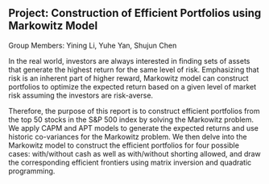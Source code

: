 ## Project: Construction of Efficient Portfolios using Markowitz Model

Group Members: Yining Li, Yuhe Yan, Shujun Chen

In the real world, investors are always interested in finding sets of assets that generate the highest return for the same level of risk. Emphasizing that risk is an inherent part of higher reward, Markowitz model can construct portfolios to optimize the expected return based on a given level of market risk assuming the investors are risk-averse.

Therefore, the purpose of this report is to construct efficient portfolios from the top 50 stocks in the S&P 500 index by solving the Markowitz problem. We apply CAPM and APT models to generate the expected returns and use historic co-variances for the Markowitz problem. We then delve into the Markowitz model to construct the efficient portfolios for four possible cases: with/without cash as well as with/without shorting allowed, and draw the corresponding efficient frontiers using matrix inversion and quadratic programming.
